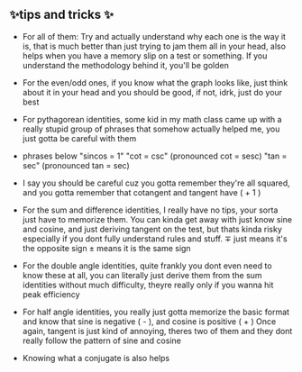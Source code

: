 ✨tips and tricks ✨
---------------------------
-  For all of them: Try and actually understand why each one is the way it is, that is much better than just trying to jam them all in your head, also helps when you have a memory slip on a test or something. If you understand the methodology behind it, you'll be golden

-  For the even/odd ones, if you know what the graph looks like, just think about it in your head and you should be good, if not, idrk, just do your best

- For pythagorean identities, some kid in my math class came up with a really stupid group of phrases that somehow actually helped me, you just gotta be careful with them

- phrases below
    "sincos = 1"
    "cot = csc" (pronounced cot = sesc)
    "tan = sec" (pronounced tan = sec)
- I say you should be careful cuz you gotta remember they're all squared, and you gotta remember that cotangent and tangent have ( + 1 )


- For the sum and difference identities, I really have no tips, your sorta just have to memorize them. You can kinda get away with just know sine and cosine, and just deriving tangent on the test, but thats kinda risky especially if you dont fully understand rules and stuff.
    ∓ just means it's the opposite sign
    ± means it is the same sign

- For the double angle identities, quite frankly you dont even need to know these at all, you can literally just derive them from the sum identities without much difficulty, theyre really only if you wanna hit peak efficiency

- For half angle identities, you really just gotta memorize the basic format and know that sine is negative ( - ), and cosine is positive ( + )
Once again, tangent is just kind of annoying, theres two of them and they dont really follow the pattern of sine and cosine
- Knowing what a conjugate is also helps

